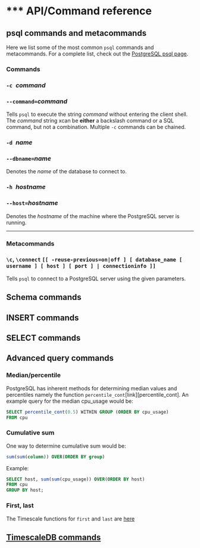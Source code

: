# *** API/Command reference

## psql commands and metacommands
Here we list some of the most common `psql` commands and metacommands.  For a complete list, check out the [PostgreSQL psql page][psql].

### Commands

### `-c `*command*
### `--command=`*command*

Tells `psql` to execute the string *command* without entering the client shell.
The *command* string xcan be **either** a backslash command or a SQL command, but not a combination.  Multiple `-c` commands can be chained.

### `-d `*name*
### `--dbname=`*name*

Denotes the *name* of the database to connect to.

### `-h `*hostname*
### `--host=`*hostname*

Denotes the *hostname* of the machine where the PostgreSQL server is running.

---

### Metacommands

### `\c`, `\connect` `[[ -reuse-previous=on|off ] [ database_name [ username ] [ host ] [ port ] | connectioninfo ]]`

Tells `psql` to connect to a PostgreSQL server using the given parameters.

## Schema commands

## INSERT commands

## SELECT commands

## Advanced query commands

### Median/percentile

PostgreSQL has inherent methods for determining median values and percentiles namely the function `percentile_cont`[link][percentile_cont].  An example query for the median cpu_usage would be:
```SQL
SELECT percentile_cont(0.5) WITHIN GROUP (ORDER BY cpu_usage)
FROM cpu
```

### Cumulative sum

One way to determine cumulative sum would be:
```SQL
sum(sum(column)) OVER(ORDER BY group)
```
Example:
```SQL
SELECT host, sum(sum(cpu_usage)) OVER(ORDER BY host)
FROM cpu
GROUP BY host;
```

### First, last
The Timescale functions for `first` and `last` are [here][first-last]


## [TimescaleDB commands](/api/api-timescaledb)

[psql]:https://www.postgresql.org/docs/9.6/static/app-psql.html
[first-last]:/api/api-timescaledb#first-last
